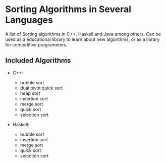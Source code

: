 # Sorting Algorithms in Several Languages

A list of Sorting algorithms in C++, Haskell and Java among others. Can be used as a
educational library to learn about new algorithms, or as a library for
competitive programmers.

## Included Algorithms

- C++:
    - bubble sort
    - dual pivot quick sort
    - heap sort
    - insertion sort
    - merge sort
    - quick sort
    - selection sort

- Haskell: 
    - bubble sort
    - insertion sort
    - merge sort
    - quick sort
    - selection sort
